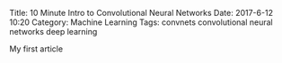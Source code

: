 Title: 10 Minute Intro to Convolutional Neural Networks
Date: 2017-6-12 10:20
Category: Machine Learning
Tags: convnets convolutional neural networks deep learning


My first article
